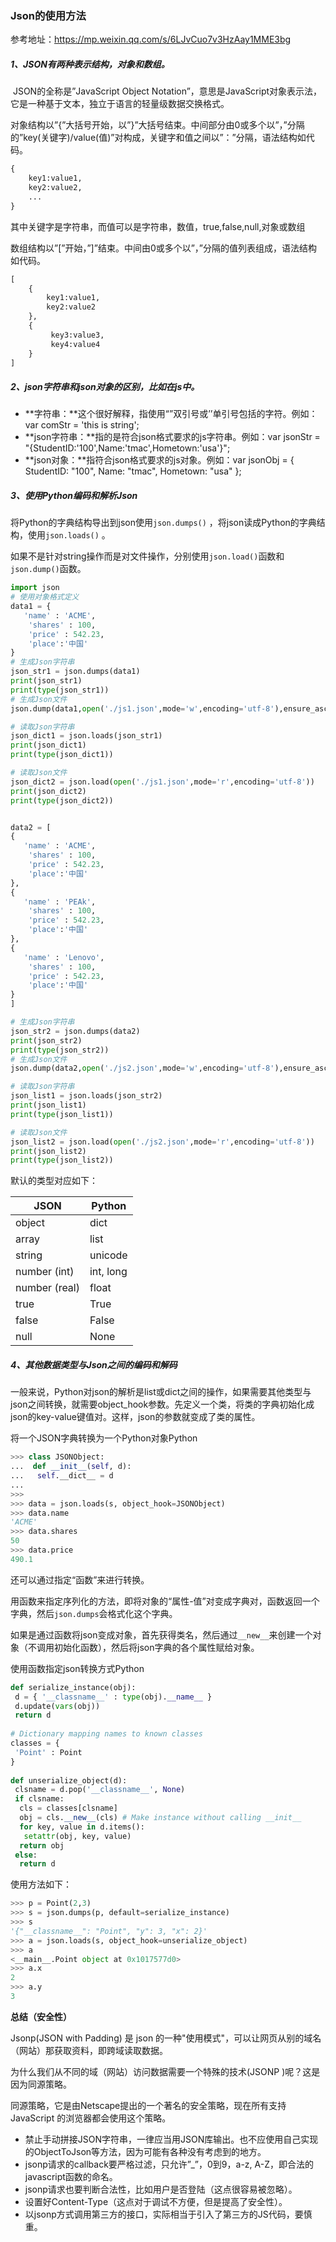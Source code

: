### Json的使用方法

参考地址：https://mp.weixin.qq.com/s/6LJvCuo7v3HzAay1MME3bg

##### 1、JSON有两种表示结构，对象和数组。

​	JSON的全称是”JavaScript Object Notation”，意思是JavaScript对象表示法，它是一种基于文本，独立于语言的轻量级数据交换格式。

​	对象结构以”{”大括号开始，以”}”大括号结束。中间部分由0或多个以”，”分隔的”key(关键字)/value(值)”对构成，关键字和值之间以”：”分隔，语法结构如代码。

```python
{
    key1:value1,
    key2:value2,
    ...
}
```

其中关键字是字符串，而值可以是字符串，数值，true,false,null,对象或数组

​	数组结构以”[”开始，”]”结束。中间由0或多个以”，”分隔的值列表组成，语法结构如代码。

```python
[
    {
        key1:value1,
        key2:value2 
    },
    {
         key3:value3,
         key4:value4   
    }
]
```

##### 2、json字符串和json对象的区别，比如在js中。

- **字符串：**这个很好解释，指使用“”双引号或’’单引号包括的字符。例如：var comStr = 'this is string';
- **json字符串：**指的是符合json格式要求的js字符串。例如：var jsonStr = "{StudentID:'100',Name:'tmac',Hometown:'usa'}";
- **json对象：**指符合json格式要求的js对象。例如：var jsonObj = { StudentID: "100", Name: "tmac", Hometown: "usa" };

##### 3、使用Python编码和解析Json 

将Python的字典结构导出到json使用`json.dumps()` ，将json读成Python的字典结构，使用`json.loads()` 。

如果不是针对string操作而是对文件操作，分别使用`json.load()`函数和`json.dump()`函数。

```python
import json
# 使用对象格式定义
data1 = {
   'name' : 'ACME',
    'shares' : 100,
    'price' : 542.23,
    'place':'中国'
}
# 生成Json字符串
json_str1 = json.dumps(data1)
print(json_str1)
print(type(json_str1))
# 生成Json文件
json.dump(data1,open('./js1.json',mode='w',encoding='utf-8'),ensure_ascii=False)

# 读取Json字符串
json_dict1 = json.loads(json_str1)
print(json_dict1)
print(type(json_dict1))

# 读取Json文件
json_dict2 = json.load(open('./js1.json',mode='r',encoding='utf-8'))
print(json_dict2)
print(type(json_dict2))


data2 = [
{
   'name' : 'ACME',
    'shares' : 100,
    'price' : 542.23,
    'place':'中国'
},
{
   'name' : 'PEAk',
    'shares' : 100,
    'price' : 542.23,
    'place':'中国'
},
{
   'name' : 'Lenovo',
    'shares' : 100,
    'price' : 542.23,
    'place':'中国'
}
]

# 生成Json字符串
json_str2 = json.dumps(data2)
print(json_str2)
print(type(json_str2))
# 生成Json文件
json.dump(data2,open('./js2.json',mode='w',encoding='utf-8'),ensure_ascii=False)

# 读取Json字符串
json_list1 = json.loads(json_str2)
print(json_list1)
print(type(json_list1))

# 读取Json文件
json_list2 = json.load(open('./js2.json',mode='r',encoding='utf-8'))
print(json_list2)
print(type(json_list2))
```

默认的类型对应如下：

| JSON          | Python    |
| ------------- | --------- |
| object        | dict      |
| array         | list      |
| string        | unicode   |
| number (int)  | int, long |
| number (real) | float     |
| true          | True      |
| false         | False     |
| null          | None      |

##### 4、其他数据类型与Json之间的编码和解码 

​	一般来说，Python对json的解析是list或dict之间的操作，如果需要其他类型与json之间转换，就需要object_hook参数。先定义一个类，将类的字典初始化成json的key-value键值对。这样，json的参数就变成了类的属性。

将一个JSON字典转换为一个Python对象Python

```python
>>> class JSONObject:
...  def __init__(self, d):
...   self.__dict__ = d
...
>>>
>>> data = json.loads(s, object_hook=JSONObject)
>>> data.name
'ACME'
>>> data.shares
50
>>> data.price
490.1
```

还可以通过指定“函数”来进行转换。

用函数来指定序列化的方法，即将对象的“属性-值”对变成字典对，函数返回一个字典，然后`json.dumps`会格式化这个字典。

如果是通过函数将json变成对象，首先获得类名，然后通过`__new__`来创建一个对象（不调用初始化函数），然后将json字典的各个属性赋给对象。

使用函数指定json转换方式Python

```python
def serialize_instance(obj):
 d = { '__classname__' : type(obj).__name__ }
 d.update(vars(obj))
 return d
 
# Dictionary mapping names to known classes
classes = {
 'Point' : Point
}
 
def unserialize_object(d):
 clsname = d.pop('__classname__', None)
 if clsname:
  cls = classes[clsname]
  obj = cls.__new__(cls) # Make instance without calling __init__
  for key, value in d.items():
   setattr(obj, key, value)
  return obj
 else:
  return d
```

使用方法如下：

```python
>>> p = Point(2,3)
>>> s = json.dumps(p, default=serialize_instance)
>>> s
'{"__classname__": "Point", "y": 3, "x": 2}'
>>> a = json.loads(s, object_hook=unserialize_object)
>>> a
<__main__.Point object at 0x1017577d0>
>>> a.x
2
>>> a.y
3
```

**总结（安全性）**

Jsonp(JSON with Padding) 是 json 的一种"使用模式"，可以让网页从别的域名（网站）那获取资料，即跨域读取数据。

为什么我们从不同的域（网站）访问数据需要一个特殊的技术(JSONP )呢？这是因为同源策略。

同源策略，它是由Netscape提出的一个著名的安全策略，现在所有支持JavaScript 的浏览器都会使用这个策略。

- 禁止手动拼接JSON字符串，一律应当用JSON库输出。也不应使用自己实现的ObjectToJson等方法，因为可能有各种没有考虑到的地方。
- jsonp请求的callback要严格过滤，只允许”_”，0到9，a-z, A-Z，即合法的javascript函数的命名。
- jsonp请求也要判断合法性，比如用户是否登陆（这点很容易被忽略）。
- 设置好Content-Type（这点对于调试不方便，但是提高了安全性）。
- 以jsonp方式调用第三方的接口，实际相当于引入了第三方的JS代码，要慎重。